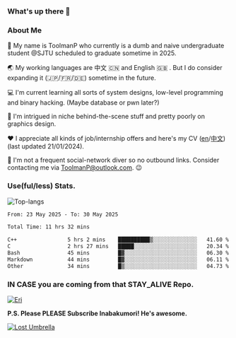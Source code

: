 ### What's up there 👋

### About Me

📜 My name is ToolmanP who currently is a dumb and naive undergraduate student @SJTU scheduled to graduate sometime in 2025.

🌏 My working languages are 中文 🇨🇳 and English 🇬🇧 . But I do consider expanding it (🇯🇵/🇫🇷/🇩🇪) sometime in the future.

💻 I'm current learning all sorts of system designs, low-level programming and binary hacking. (Maybe database or pwn later?)

🤖 I'm intrigued in niche behind-the-scene stuff and pretty poorly on graphics design.

❤️  I appreciate all kinds of job/internship offers and here's my CV ([en](https://github.com/ToolmanP/ToolmanP/blob/master/files/cv_en.pdf)/[中文](https://github.com/ToolmanP/ToolmanP/blob/master/files/cv_zh.pdf)) (last updated 21/01/2024).

📱 I'm not a frequent social-network diver so no outbound links. Consider contacting me via ToolmanP@outlook.com. 😉

### Use(ful/less) Stats.

![Top-langs](https://github-readme-stats.vercel.app/api/top-langs/?username=toolmanp&layout=donut&theme=dracula&exclude_repo=nju-ics2021,CSAPP-Labs)

<!--START_SECTION:waka-->

```txt
From: 23 May 2025 - To: 30 May 2025

Total Time: 11 hrs 32 mins

C++                5 hrs 2 mins    ██████████▒░░░░░░░░░░░░░░   41.60 %
C                  2 hrs 27 mins   █████░░░░░░░░░░░░░░░░░░░░   20.34 %
Bash               45 mins         █▓░░░░░░░░░░░░░░░░░░░░░░░   06.30 %
Markdown           44 mins         █▓░░░░░░░░░░░░░░░░░░░░░░░   06.11 %
Other              34 mins         █▒░░░░░░░░░░░░░░░░░░░░░░░   04.73 %
```

<!--END_SECTION:waka-->

### IN CASE you are coming from that STAY_ALIVE Repo.

[![Eri](https://64.media.tumblr.com/038ad9a39685a8f76f24ed7bf27ad5e7/065ef12110ff5635-fd/s500x750/71c5a812d1691c6132f7b367b0c7963709cba054.png)](https://faq.whatsapp.com/1417269125743673/?helpref=uf_share)

**P.S. Please PLEASE Subscribe Inabakumori! He's awesome.**

[![Lost Umbrella](https://i.ytimg.com/vi/DeKLpgzh-qQ/hqdefault.jpg?sqp=-oaymwE2COADEI4CSFXyq4qpAygIARUAAIhCGAFwAcABBvABAfgB_gmAAtAFigIMCAAQARhlIGUoZTAP&rs=AOn4CLCRyV1Pb5iLdDHfS8RAMCWjeIMPyA)](https://www.youtube.com/watch?v=DeKLpgzh-qQ)
